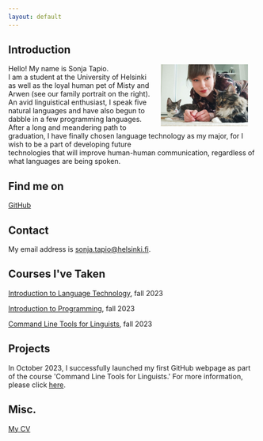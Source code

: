 ```yaml
---
layout: default
---
```


## Introduction

<img src="assets/images/family.png" alt="Photo" hspace="20" width="35%" align="right"/> Hello! My name is Sonja Tapio.   
I am a student at the University of Helsinki as well as the loyal human pet of Misty and Arwen (see our family portrait on the right).  
An avid linguistical enthusiast, I speak five natural languages and have also begun to dabble in a few programming languages.  
After a long and meandering path to graduation, I have finally chosen language technology as my major, for I wish to be a part of developing future  
technologies that will improve human-human communication, regardless of what languages are being spoken.  

## Find me on

[GitHub](https://github.com/SonjaTapio)

## Contact

My email address is sonja.tapio@helsinki.fi. 

## Courses I've Taken

[Introduction to Language Technology](https://studies.helsinki.fi/courses/course-unit/otm-96b452f8-1f60-4696-8f0e-50559973b315), fall 2023

[Introduction to Programming](https://studies.helsinki.fi/courses/course-implementation/otm-a9097bfa-0a37-4f05-b46f-c92fdadd4589), fall 2023

[Command Line Tools for Linguists](https://studies.helsinki.fi/courses/course-unit/otm-92ee484e-456b-409f-a397-d9d2b6e40a2f/KIK-LG221), fall 2023

## Projects

In October 2023, I successfully launched my first GitHub webpage as part of the course 'Command Line Tools for Linguists.' For more information, please click [here](https://github.com/SonjaTapio/SonjaTapio.github.io.git). 

## Misc. 

[My CV](https://www.overleaf.com/read/vjcjtkpkstvv#58e902) 

